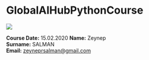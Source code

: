# GlobalAIHubPythonCourse
![](img/logo.png)

**Course Date:** 15.02.2020 
**Name:** Zeynep  
**Surname:** SALMAN  
**Email:** zeyneprsalman@gmail.com  

